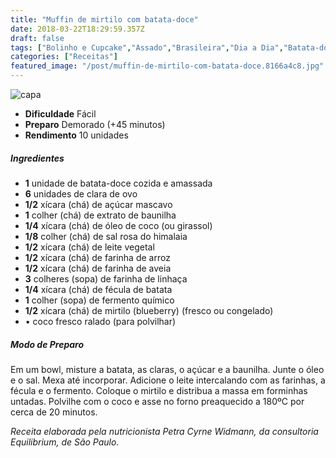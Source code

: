 ```yaml
---
title: "Muffin de mirtilo com batata-doce"
date: 2018-03-22T18:29:59.357Z
draft: false
tags: ["Bolinho e Cupcake","Assado","Brasileira","Dia a Dia","Batata-doce","Receitas","Receitas com frutas","Receitas simples e fáceis"]
categories: ["Receitas"]
featured_image: "/post/muffin-de-mirtilo-com-batata-doce.8166a4c8.jpg"
---
```


![capa](/post/muffin-de-mirtilo-com-batata-doce.8166a4c8.jpg)

*   **Dificuldade** Fácil
*   **Preparo** Demorado (+45 minutos)
*   **Rendimento** 10 unidades

##### Ingredientes

*   **1** unidade de batata-doce cozida e amassada
*   **6** unidades de clara de ovo
*   **1/2** xícara (chá) de açúcar mascavo
*   **1** colher (chá) de extrato de baunilha
*   **1/4** xícara (chá) de óleo de coco (ou girassol)
*   **1/8** colher (chá) de sal rosa do himalaia
*   **1/2** xícara (chá) de leite vegetal
*   **1/2** xícara (chá) de farinha de arroz
*   **1/2** xícara (chá) de farinha de aveia
*   **3** colheres (sopa) de farinha de linhaça
*   **1/4** xícara (chá) de fécula de batata
*   **1** colher (sopa) de fermento químico
*   **1/2** xícara (chá) de mirtilo (blueberry) (fresco ou congelado)
*   • coco fresco ralado (para polvilhar)

##### Modo de Preparo

Em um bowl, misture a batata, as claras, o açúcar e a baunilha. Junte o óleo e o sal. Mexa até incorporar. Adicione o leite intercalando com as farinhas, a fécula e o fermento. Coloque o mirtilo e distribua a massa em forminhas untadas. Polvilhe com o coco e asse no forno preaquecido a 180ºC por cerca de 20 minutos.

_Receita elaborada pela nutricionista Petra Cyrne Widmann, da consultoria Equilibrium, de São Paulo._
